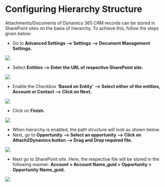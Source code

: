 # Configuring Hierarchy Structure

Attachments/Documents of Dynamics 365 CRM records can be stored in SharePoint sites on the basis of hierarchy. To achieve this, follow the steps given below:

* Go to **Advanced Settings --> Settings --> Document Management Settings.**

![](../../.gitbook/assets/PRE\_10.png)

* Select **Entities --> Enter the URL of respective SharePoint site.**

![](<../../.gitbook/assets/PRE\_11 (1).png>)

* Enable the Checkbox **‘Based on Entity’** **--> Select either of the entities, Account or Contact --> Click on Next.**

![](../../.gitbook/assets/PRE\_13.png)

* Click on **Finish.**

![](../../.gitbook/assets/PRE\_14.png)

* When hierarchy is enabled, the path structure will look as shown below.
* Next, go to **Opportunity --> Select an opportunity --> Click on Attach2Dynamics button --> Drag and Drop required file.**

![](<../../.gitbook/assets/How to Guide\_Confg Hierarchy Structure 5.png>)

* Next go to SharePoint site. Here, the respective file will be stored in the following manner: **Account > Account Name\_guid > Opportunity > Opportunity Name\_guid.**

![](<../../.gitbook/assets/How to Guide\_Confg Hierarchy Structure 6.png>)
